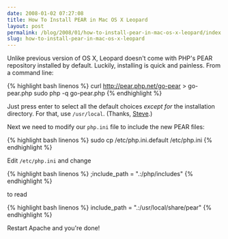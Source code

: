 ```yaml
---
date: 2008-01-02 07:27:08
title: How To Install PEAR in Mac OS X Leopard
layout: post
permalink: /blog/2008/01/how-to-install-pear-in-mac-os-x-leopard/index.html
slug: how-to-install-pear-in-mac-os-x-leopard
---
```

Unlike previous version of OS X, Leopard doesn't come with PHP's PEAR
repository installed by default. Luckily, installing is quick and painless.
From a command line:

{% highlight bash linenos %}
curl http://pear.php.net/go-pear > go-pear.php
sudo php -q go-pear.php
{% endhighlight %}

Just press enter to select all the default choices _except for_ the installation directory. For that, use `/usr/local`. (Thanks, [Steve](http://hwork.tumblr.com/post/55657030/installing-php-pear-library-on-mac-osx-leopard).)

Next we need to modify our `php.ini` file to include the new PEAR files:

{% highlight bash linenos %}
sudo cp /etc/php.ini.default /etc/php.ini
{% endhighlight %}

Edit `/etc/php.ini` and change

{% highlight bash linenos %}
;include_path = ".:/php/includes"
{% endhighlight %}

to read

{% highlight bash linenos %}
include_path = ".:/usr/local/share/pear"
{% endhighlight %}

Restart Apache and you're done!
